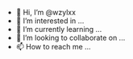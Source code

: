 - 👋 Hi, I’m @wzylxx
- 👀 I’m interested in ...
- 🌱 I’m currently learning ...
- 💞️ I’m looking to collaborate on ...
- 📫 How to reach me ...

<!---
wzylxx/wzylxx is a ✨ special ✨ repository because its `README.md` (this file) appears on your GitHub profile.
You can click the Preview link to take a look at your changes.
--->
